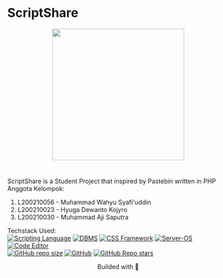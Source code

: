 # ScriptShare
<div align="center">
  <img src="https://raw.githubusercontent.com/its0din-ai/scriptshare/master/public/img/meta-banner.jpg" width="300px"/>
</div>

# 
ScriptShare is a Student Project that inspired by Pastebin written in PHP
Anggota Kelompok:
1. L200210056 - Muhammad Wahyu Syafi'uddin
2. L200210023 - Hyuga Dewanto Kojyro
3. L200210030 - Muhammad Aji Saputra

Techstack Used:<br>
[![Scripting Language](https://img.shields.io/badge/PHP-223750?&logo=Php&labelColor=DFDCD4&style=for-the-badge)](https://github.com/its0din-ai/scriptshare/)
[![DBMS](https://img.shields.io/badge/MySQL-223750?&logo=mysql&labelColor=DFDCD4&style=for-the-badge)](https://github.com/its0din-ai/scriptshare/)
[![CSS Framework](https://img.shields.io/badge/Bootstrap-223750?&logo=Bootstrap&labelColor=DFDCD4&style=for-the-badge)](https://github.com/its0din-ai/scriptshare/)
[![Server-OS](https://img.shields.io/badge/Ubuntu-223750?&logo=Ubuntu&labelColor=DFDCD4&style=for-the-badge)](https://github.com/its0din-ai/scriptshare/)
[![Code Editor](https://img.shields.io/badge/VSCode-223750?&logo=visual-studio-code&logoColor=blue&labelColor=DFDCD4&style=for-the-badge)](https://github.com/its0din-ai/scriptshare/)
<br>
[![GitHub repo size](https://img.shields.io/github/repo-size/its0din-ai/scriptshare?&style=for-the-badge&labelColor=DFDCD4&color=223750)](https://github.com/its0din-ai/scriptshare/)
[![GitHub](https://img.shields.io/github/license/its0din-ai/scriptshare?&style=for-the-badge&labelColor=DFDCD4&color=223750)](https://github.com/its0din-ai/scriptshare/)
[![GitHub Repo stars](https://img.shields.io/github/stars/its0din-ai/scriptshare?&style=for-the-badge&labelColor=DFDCD4&color=223750)](https://github.com/its0din-ai/scriptshare/)


<div align="center">
  <p>Builded with 🔮</p>
</div>
